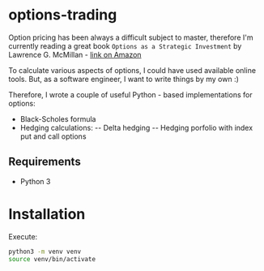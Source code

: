 # options-trading

Option pricing has been always a difficult subject to master, therefore I'm currently reading a great book `Options as a Strategic Investment` by Lawrence G. McMillan - [link on Amazon](https://www.amazon.com/Strategic-Investment-Lawrence-McMillan-Hardcover/dp/B071RJVMWY/)

To calculate various aspects of options, I could have used available online tools. But, as a software engineer, I want to write things by my own :)

Therefore, I wrote a couple of useful Python - based implementations for options:

- Black-Scholes formula
- Hedging calculations:
-- Delta hedging
-- Hedging porfolio with index put and call options

## Requirements

- Python 3

# Installation

Execute:

```bash
python3 -m venv venv
source venv/bin/activate
```
